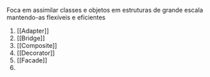 Foca em assimilar classes e objetos em estruturas de grande escala mantendo-as flexíveis e eficientes

1. [[Adapter]]
2. [[Bridge]]
3. [[Composite]]
4. [[Decorator]]
5. [[Facade]]
6. 